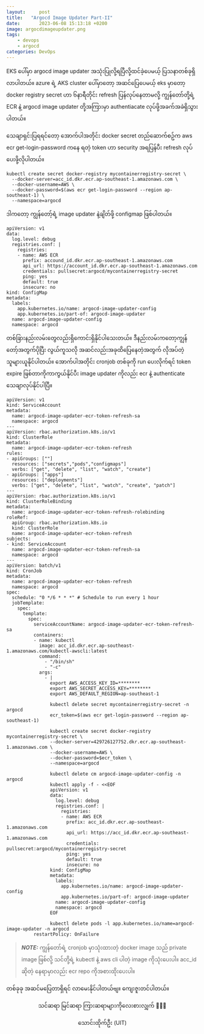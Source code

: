 ```yaml
---
layout:     post
title:   "Argocd Image Updater Part-II"
date:       2023-06-08 15:13:18 +0200
image: argocdimageupdater.png
tags:
    - devops
    - argocd
categories: DevOps
---
```


<p>EKS ပေါ်မှာ  argocd image updater အသုံးပြုလို့ရပြီလို့ထင်ခဲ့ပေမယ့် ပြသနာတစ်ခုရှိလာပါတယ်။ azure ရဲ့ AKS cluster ပေါ်မှာတော့ အဆင်ပြေပေမယ့် eks မှာတော့ docker registry secret ဟာ ၆နာရီတိုင်း refresh ပြန်လုပ်နေတာမလို့ ကျွန်တော်တို့ရဲ့ ECR နဲ့ argocd image updater တို့အကြားမှာ authentiacate လုပ်ဖို့အခက်အခဲရှိသွားပါတယ်။</p>

<p>သေချာရှင်းပြရရင်တော့ အောက်ပါအတိုင်း docker secret တည်ဆောက်စဥ်က aws ecr get-login-password ကနေ ရတဲ့ token ဟာ security အရပြန်ပီး refresh လုပ်ပေးဖို့လိုပါတယ်။ </p>

```
kubectl create secret docker-registry mycontainerregistry-secret \
  --docker-server=acc_id.dkr.ecr.ap-southeast-1.amazonaws.com \
  --docker-username=AWS \
  --docker-password=$(aws ecr get-login-password --region ap-southeast-1) \
  --namespace=argocd
```
<p>ဒါကတော့ ကျွန်တော့်ရဲဲ့ image updater နဲ့ချိတ်ဖို့ configmap ဖြစ်ပါတယ်။ </p>

```
apiVersion: v1
data:
  log.level: debug
  registries.conf: |
    registries:
    - name: AWS ECR
      prefix: accound_id.dkr.ecr.ap-southeast-1.amazonaws.com
      api_url: https://account_id.dkr.ecr.ap-southeast-1.amazonaws.com
      credentials: pullsecret:argocd/mycontainerregistry-secret
      ping: yes
      default: true
      insecure: no
kind: ConfigMap
metadata:
  labels:
    app.kubernetes.io/name: argocd-image-updater-config
    app.kubernetes.io/part-of: argocd-image-updater
  name: argocd-image-updater-config
  namespace: argocd
```

<p>တစ်ခြားနည်းလမ်းတွေလည်းရှိကောင်းရှိနိုင်ပါသေးတယ်။ ဒီနည်းလမ်းကတော့ကျွန်တော့်အတွက်ပိုပြီး လွယ်ကူသလို အဆင်လည်းအခုထိပြေနေတဲ့အတွက် လိုအပ်တဲ့သူများယူနိုင်ပါတယ်။ အောက်ပါအတိုင်း cronjob တစ်ခုကို run ပေးလိုက်ရင် token expire ဖြစ်တာကိုကာကွယ်နိုင်ပီး image updater ကိုလည်း
ecr နဲ့  authenticate သေချာလုပ်နိုင်ပါပြီ။</p>

```
apiVersion: v1
kind: ServiceAccount
metadata:
  name: argocd-image-updater-ecr-token-refresh-sa
  namespace: argocd
---
apiVersion: rbac.authorization.k8s.io/v1
kind: ClusterRole
metadata:
  name: argocd-image-updater-ecr-token-refresh
rules:
- apiGroups: [""]
  resources: ["secrets","pods","configmaps"]
  verbs: ["get", "delete", "list", "watch", "create"]
- apiGroups: ["apps"]
  resources: ["deployments"]
  verbs: ["get", "delete", "list", "watch", "create", "patch"]
---
apiVersion: rbac.authorization.k8s.io/v1
kind: ClusterRoleBinding
metadata:
  name: argocd-image-updater-ecr-token-refresh-rolebinding
roleRef:
  apiGroup: rbac.authorization.k8s.io
  kind: ClusterRole
  name: argocd-image-updater-ecr-token-refresh
subjects:
- kind: ServiceAccount
  name: argocd-image-updater-ecr-token-refresh-sa
  namespace: argocd
---
apiVersion: batch/v1
kind: CronJob
metadata:
  name: argocd-image-updater-ecr-token-refresh
  namespace: argocd
spec:
  schedule: "0 */6 * * *" # Schedule to run every 1 hour
  jobTemplate:
    spec:
      template:
        spec:
          serviceAccountName: argocd-image-updater-ecr-token-refresh-sa
          containers:
          - name: kubectl
            image: acc_id.dkr.ecr.ap-southeast-1.amazonaws.com/kubectl-awscli:latest
            command:
              - "/bin/sh"
              - "-c"
            args:
              - |
                export AWS_ACCESS_KEY_ID=********
                export AWS_SECRET_ACCESS_KEY=********
                export AWS_DEFAULT_REGION=ap-southeast-1

                kubectl delete secret mycontainerregistry-secret -n argocd
                ecr_token=$(aws ecr get-login-password --region ap-southeast-1)

                kubectl create secret docker-registry mycontainerregistry-secret \
                --docker-server=429726127752.dkr.ecr.ap-southeast-1.amazonaws.com \
                --docker-username=AWS \
                --docker-password=$ecr_token \
                --namespace=argocd

                kubectl delete cm argocd-image-updater-config -n argocd
                kubectl apply -f - <<EOF
                apiVersion: v1
                data:
                  log.level: debug
                  registries.conf: |
                    registries:
                    - name: AWS ECR
                      prefix: acc_id.dkr.ecr.ap-southeast-1.amazonaws.com
                      api_url: https://acc_id.dkr.ecr.ap-southeast-1.amazonaws.com
                      credentials: pullsecret:argocd/mycontainerregistry-secret
                      ping: yes
                      default: true
                      insecure: no
                kind: ConfigMap
                metadata:
                  labels:
                    app.kubernetes.io/name: argocd-image-updater-config
                    app.kubernetes.io/part-of: argocd-image-updater
                  name: argocd-image-updater-config
                  namespace: argocd
                EOF

                kubectl delete pods -l app.kubernetes.io/name=argocd-image-updater -n argocd
          restartPolicy: OnFailure
```

> **_NOTE:_** ကျွန်တော်ရဲ့ cronjob မှာသုံးထားတဲ့ docker image သည် private image ဖြစ်လို့ သင်တို့ရဲ့ kubectl နဲ့  aws cli ပါတဲ့ image ကိုသုံးပေးပါ။ acc_id ဆိုတဲ့ နေရာမှာလည်း ecr repo ကိုအစားထိုးပေးပါ။


<p>တစ်ခုခု အဆင်မပြေတာရှိရင် လာမေးနိုင်ပါတယ်ဗျ။ ကျေးဇူးတင်ပါတယ်။</p>

<p style="text-align:center">
    သင်ဆရာ မြင်ဆရာ ကြားဆရာများကိုလေးစားလျှက် 🙏🙏🙏
</p>
<p style="text-align:center">
   သောင်းထိုက်ဦး (UIT)
</p>